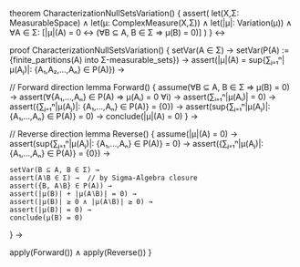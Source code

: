 theorem CharacterizationNullSetsVariation() {
  assert(
    let(X,Σ: MeasurableSpace) ∧
    let(μ: ComplexMeasure(X,Σ)) ∧
    let(|μ|: Variation(μ)) ∧
    ∀A ∈ Σ: [|μ|(A) = 0 ↔ (∀B ⊆ A, B ∈ Σ ⇒ μ(B) = 0)]
  )
} ↔

proof CharacterizationNullSetsVariation() {
  setVar(A ∈ Σ) →
  setVar(P(A) := {finite_partitions(A) into Σ-measurable_sets}) →
  assert(|μ|(A) = sup{∑ⱼ₌₁ⁿ|μ(Aⱼ)|: {A₁,A₂,...,Aₙ} ∈ P(A)}) →

  // Forward direction
  lemma Forward() {
    assume(∀B ⊆ A, B ∈ Σ ⇒ μ(B) = 0) →
    assert(∀{A₁,...,Aₙ} ∈ P(A) ⇒ μ(Aᵢ) = 0 ∀i) →
    assert(∑ᵢ₌₁ⁿ|μ(Aᵢ)| = 0) →
    assert({∑ⱼ₌₁ⁿ|μ(Aⱼ)|: {A₁,...,Aₙ} ∈ P(A)} = {0}) →
    assert(sup{∑ⱼ₌₁ⁿ|μ(Aⱼ)|: {A₁,...,Aₙ} ∈ P(A)} = 0) →
    conclude(|μ|(A) = 0)
  } →

  // Reverse direction
  lemma Reverse() {
    assume(|μ|(A) = 0) →
    assert(sup{∑ⱼ₌₁ⁿ|μ(Aⱼ)|: {A₁,...,Aₙ} ∈ P(A)} = 0) →
    assert({∑ⱼ₌₁ⁿ|μ(Aⱼ)|: {A₁,...,Aₙ} ∈ P(A)} = {0}) →
    
    setVar(B ⊆ A, B ∈ Σ) →
    assert(A∖B ∈ Σ) →  // by Sigma-Algebra closure
    assert({B, A∖B} ∈ P(A)) →
    assert(|μ(B)| + |μ(A∖B)| = 0) →
    assert(|μ(B)| ≥ 0 ∧ |μ(A∖B)| ≥ 0) →
    assert(|μ(B)| = 0) →
    conclude(μ(B) = 0)
  } →

  apply(Forward()) ∧ apply(Reverse())
}